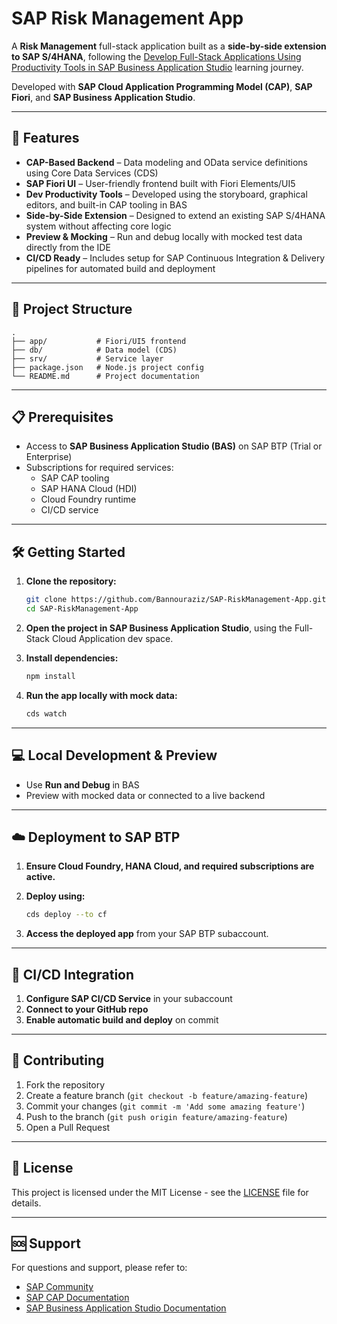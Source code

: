 # SAP Risk Management App

A **Risk Management** full-stack application built as a **side-by-side extension to SAP S/4HANA**, following the [Develop Full-Stack Applications Using Productivity Tools in SAP Business Application Studio](https://learning.sap.com/learning-journeys/develop-full-stack-applications-using-productivity-tools-in-sap-business-application-studio) learning journey.

Developed with **SAP Cloud Application Programming Model (CAP)**, **SAP Fiori**, and **SAP Business Application Studio**.

---

## 🚀 Features

- **CAP-Based Backend** – Data modeling and OData service definitions using Core Data Services (CDS)
- **SAP Fiori UI** – User-friendly frontend built with Fiori Elements/UI5
- **Dev Productivity Tools** – Developed using the storyboard, graphical editors, and built-in CAP tooling in BAS
- **Side-by-Side Extension** – Designed to extend an existing SAP S/4HANA system without affecting core logic
- **Preview & Mocking** – Run and debug locally with mocked test data directly from the IDE
- **CI/CD Ready** – Includes setup for SAP Continuous Integration & Delivery pipelines for automated build and deployment

---

## 📂 Project Structure

```
.
├── app/           # Fiori/UI5 frontend
├── db/            # Data model (CDS)
├── srv/           # Service layer
├── package.json   # Node.js project config
└── README.md      # Project documentation
```

---

## 📋 Prerequisites

- Access to **SAP Business Application Studio (BAS)** on SAP BTP (Trial or Enterprise)
- Subscriptions for required services:
  - SAP CAP tooling
  - SAP HANA Cloud (HDI)
  - Cloud Foundry runtime
  - CI/CD service

---

## 🛠 Getting Started

1. **Clone the repository:**
   ```bash
   git clone https://github.com/Bannouraziz/SAP-RiskManagement-App.git
   cd SAP-RiskManagement-App
   ```

2. **Open the project in SAP Business Application Studio**, using the Full-Stack Cloud Application dev space.

3. **Install dependencies:**
   ```bash
   npm install
   ```

4. **Run the app locally with mock data:**
   ```bash
   cds watch
   ```

---

## 💻 Local Development & Preview

- Use **Run and Debug** in BAS
- Preview with mocked data or connected to a live backend

---

## ☁️ Deployment to SAP BTP

1. **Ensure Cloud Foundry, HANA Cloud, and required subscriptions are active.**

2. **Deploy using:**
   ```bash
   cds deploy --to cf
   ```

3. **Access the deployed app** from your SAP BTP subaccount.

---

## 🔄 CI/CD Integration

1. **Configure SAP CI/CD Service** in your subaccount
2. **Connect to your GitHub repo**
3. **Enable automatic build and deploy** on commit

---

## 🤝 Contributing

1. Fork the repository
2. Create a feature branch (`git checkout -b feature/amazing-feature`)
3. Commit your changes (`git commit -m 'Add some amazing feature'`)
4. Push to the branch (`git push origin feature/amazing-feature`)
5. Open a Pull Request

---

## 📄 License

This project is licensed under the MIT License - see the [LICENSE](LICENSE) file for details.

---

## 🆘 Support

For questions and support, please refer to:
- [SAP Community](https://community.sap.com/)
- [SAP CAP Documentation](https://cap.cloud.sap/)
- [SAP Business Application Studio Documentation](https://help.sap.com/docs/SAP%20Business%20Application%20Studio)
